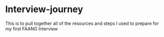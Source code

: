 # Interview-journey
This is to pull together all of the resources and steps I used to prepare for my first FAANG Interview
